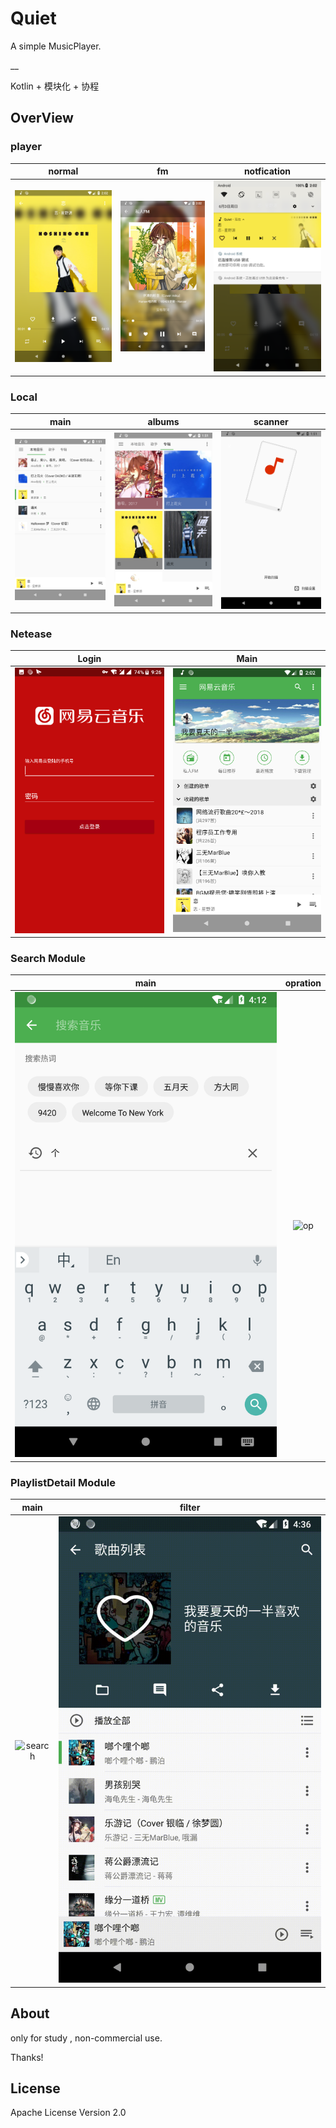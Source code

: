 # Quiet 
A simple MusicPlayer.

__

Kotlin + 模块化 + 协程

## OverView

### player
|                 normal                  |               fm                |               notfication                |
| :-------------------------------------: | :-----------------------------: | :--------------------------------------: |
| ![normal](./_preview/player_normal.png) | ![fm](./_preview/player_fm.png) | ![notfication](./_preview/player_nofication.png) |

### Local


|                main                |                albums                 |                 scanner                  |
| :--------------------------------: | :-----------------------------------: | :--------------------------------------: |
| ![main](./_preview/local_main.png) | ![albums](./_preview/local_album.png) | ![scanner](./_preview/local_scanner.png) |

### Netease 

| Login                                  | Main                                 |
| -------------------------------------- | ------------------------------------ |
| ![Login](./_preview/netease_login.png) | ![Main](./_preview/netease_main.png) |

### Search Module
|                 main                  |            opration             |
| :-----------------------------------: | :-----------------------------: |
| ![search](./_preview/search_main.png) | ![op](./_preview/search_op.gif) |

### PlaylistDetail Module
|               main                |               filter                |
| :-------------------------------: | :---------------------------------: |
| ![search](./_preview/pd_main.gif) | ![filter](./_preview/pd_filter.gif) |


##  About

only for study , non-commercial use.

 Thanks!

## License

Apache License Version 2.0

